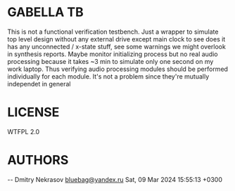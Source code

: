 GABELLA TB
==========

This is not a functional verification testbench. Just a wrapper to simulate
top level design without any external drive except main clock to see does it has
any unconnected / x-state stuff, see some warnings we might overlook in
synthesis reports. Maybe monitor initializing process but no real audio
processing because it takes ~3 min to simulate only one second on my work laptop.
Thus verifying audio processing modules should be performed individually for
each module. It's not a problem since they're mutually independet in general

LICENSE
=======

WTFPL 2.0

AUTHORS
=======

 -- Dmitry Nekrasov <bluebag@yandex.ru>  Sat, 09 Mar 2024 15:55:13 +0300
